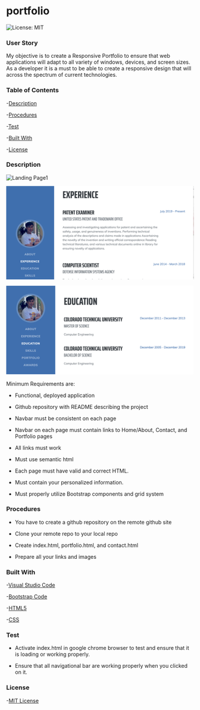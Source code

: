 # portfolio

![License: MIT](https://img.shields.io/badge/License-MIT-yellow.svg)

### User Story

My objective is to create a Responsive Portfolio to ensure that web applications will adapt to all variety of windows, devices, and screen sizes. As a developer it is a must to be able to create a responsive design that will across the spectrum of current technologies.

### Table of Contents

-[Description](https://github.com/gilorcilla/portfolio#user-story)

-[Procedures](https://github.com/gilorcilla/portfolio#procedures)

-[Test](https://github.com/gilorcilla/portfolio#test)

-[Built With](https://github.com/gilorcilla/portfolio#built-with)

-[License](https://github.com/gilorcilla/portfolio#license)

### Description

![Landing Page1](./assets/img/Images/LandingPage1.png)

![Experience](./assets/img/Images/Experience.png)

![Education](./assets/img/Images/Education.png)

Minimum Requirements are:

- Functional, deployed application

- Github repository with README describing the project

- Navbar must be consistent on each page

- Navbar on each page must contain links to Home/About, Contact, and Portfolio pages

- All links must work

- Must use semantic html

- Each page must have valid and correct HTML.

- Must contain your personalized information.

- Must properly utilize Bootstrap components and grid system

### Procedures

- You have to create a github repository on the remote github site

- Clone your remote repo to your local repo

- Create index.html, portfolio.html, and contact.html

- Prepare all your links and images

### Built With

-[Visual Studio Code](https://code.visualstudio.com/)

-[Bootstrap Code](https://getbootstrap.com/)

-[HTML5](https://developer.mozilla.org/en-US/docs/Web/Guide/HTML/HTML5)

-[CSS](https://developer.mozilla.org/en-US/docs/Web/CSS)

### Test

- Activate index.html in google chrome browser to test and ensure that it is loading or working properly.

- Ensure that all navigational bar are working properly when you clicked on it.

### License

-[MIT License](https://github.com/gilorcilla/strong-password-creator/blob/main/LICENSE)
